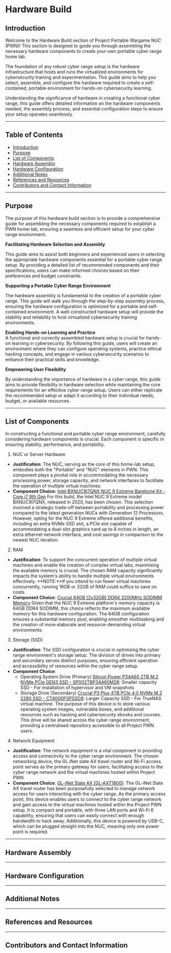 # Hardware Build
## Introduction
Welcome to the Hardware Build section of Project Portable Wargame NUC (PWN)! This section is designed to guide you through assembling the necessary hardware components to create your own portable cyber range home lab.

The foundation of any robust cyber range setup is the hardware infrastructure that hosts and runs the virtualized environments for cybersecurity training and experimentation. This guide aims to help you select, assemble, and configure the hardware required to create a self-contained, portable environment for hands-on cybersecurity learning.

Understanding the significance of hardware in creating a functional cyber range, this guide offers detailed information on the hardware components needed, the assembly process, and essential configuration steps to ensure your setup operates seamlessly.

---
## Table of Contents
- [Introduction](#introduction)
- [Purpose](#purpose)
- [List of Components](#list-of-components)
- [Hardware Assembly](#hardware-assembly)
- [Hardware Configuration](#hardware-configuration)
- [Additional Notes](#additional-notes)
- [References and Resources](#references-and-resources)
- [Contributors and Contact Information](#contributors-and-contact-information)
---
## Purpose
The purpose of this hardware build section is to provide a comprehensive guide for assembling the necessary components required to establish a PWN home-lab, ensuring a seamless and efficient setup for your cyber range environment.

**Facilitating Hardware Selection and Assembly**

This guide aims to assist both beginners and experienced users in selecting the appropriate hardware components essential for a portable cyber range setup. By providing a detailed list of recommended components and their specifications, users can make informed choices based on their preferences and budget constraints.

**Supporting a Portable Cyber Range Environment**

The hardware assembly is fundamental to the creation of a portable cyber range. This guide will walk you through the step-by-step assembly process, ensuring the hardware configuration is optimized for a portable and self-contained environment. A well-constructed hardware setup will provide the stability and reliability to host virtualized cybersecurity training environments.

**Enabling Hands-on Learning and Practice**<br>
A functional and correctly assembled hardware setup is crucial for hands-on learning in cybersecurity. By following this guide, users will create an environment where they can configure operating systems, practice ethical hacking concepts, and engage in various cybersecurity scenarios to enhance their practical skills and knowledge.

**Empowering User Flexibility**

By understanding the importance of hardware in a cyber range, this guide aims to provide flexibility in hardware selection while maintaining the core requirements for an effective cyber range setup. Users can either replicate the recommended setup or adapt it according to their individual needs, budget, or available resources.

---
## List of Components
In constructing a functional and portable cyber range environment, carefully considering hardware components is crucial. Each component is specific in ensuring stability, performance, and portability.

1. NUC or Server Hardware
  - **Justification:** The NUC, serving as the core of this home-lab setup, embodies both the "Portable" and "NUC" elements in PWN. This component plays a pivotal role in accommodating the necessary processing power, storage capacity, and network interfaces to facilitate the operation of multiple virtual machines.
  - **Component Choice:** [Intel BXNUC9I7QNX NUC 9 Extreme Barebone Kit - Core i7 9th Gen](https://www.intel.com/content/www/us/en/products/sku/190109/intel-nuc-9-extreme-kit-nuc9i7qnx/specifications.html) For this build, the Intel NUC 9 Extreme model BXNUC9I7QNX, released in 2020, has been chosen. This selection involved a strategic trade-off between portability and processing power compared to the latest generation NUCs with Generation 12 Processors. However, opting for the NUC 9 Extreme offered additional benefits, including an extra NVMe SSD slot, a PCIe slot capable of accommodating a dual-slot graphics card up to 8 inches in length, an extra ethernet network interface, and cost savings in comparison to the newest NUC iteration.

2. RAM
- **Justification**: To support the concurrent operation of multiple virtual machines and enable the creation of complex virtual labs, maximising the available memory is crucial. The chosen RAM capacity significantly impacts the system's ability to handle multiple virtual environments effectively. **NOTE:**If you intend to run fewer virtual machines concurrently, running 16GB or 32GB of RAM could suffice to save on costs.
- **Component Choice**: [Crucial 64GB (2x32GB) DDR4 3200MHz SODIMM Memory](https://www.crucial.com/memory/ddr4/ct32g4sfd832a) Given that the NUC 9 Extreme platform's memory capacity is 64GB DDR4 SODIMM, this choice reflects the maximum available memory for this hardware configuration. The 64GB configuration ensures a substantial memory pool, enabling smoother multitasking and the creation of more elaborate and resource-demanding virtual environments.
3. Storage (SSD)
- **Justification**: The SSD configuration is crucial in optimising the cyber range environment's storage setup. The division of drives into primary and secondary serves distinct purposes, ensuring efficient operation and accessibility of resources within the cyber range setup.
- **Component Choice**:
  - Operating System Drive (Primary) [Silicon Power P34A60 2TB M.2 NVMe PCIe GEN3 SSD - SP002TBP34A60M28](https://www.silicon-power.com/web/product-p34a60): Smaller capacity SSD - For installation of hypervisor and VM snapshots
  - Storage Drive (Secondary) [Crucial P3 Plus 4TB PCIe 4.0 NVMe M.2 2280 SSD - CT4000P3PSSD8](https://www.crucial.com/ssd/p3-plus/ct4000p3pssd8): Larger Capacity SSD - For TrueNAS virtual machine. The purpose of this device is to store various operating system images, vulnerable boxes, and additional resources such as hacking and cybersecurity ebooks and courses. This drive will be shared across the cyber range environment, providing a centralised repository accessible to all Project PWN users.
4. Network Equipment
- **Justification**: The network equipment is a vital component in providing access and connectivity to the cyber range environment. The chosen networking device, the GL.iNet slate AX travel router and Wi-Fi access point serves as the primary gateway for users, facilitating access to the cyber range network and the virtual machines hosted within Project PWN
- **Component Choice**: [GL-iNet Slate AX (GL-AXT1800)](https://www.gl-inet.com/products/gl-axt1800/): The GL-iNet Slate AX travel router has been purposefully selected to manage network access for users interacting with the cyber range. As the primary access point, this device enables users to connect to the cyber range network and gain access to the virtual machines hosted within the Project PWN setup. It is compact and portable, with three LAN ports and Wi-Fi 6 capability, ensuring that users can easily connect with enough bandwidth to hack away. Additionally, this device is powered by USB-C, which can be plugged straight into the NUC, meaning only one power point is required.
  
---
## Hardware Assembly

---
## Hardware Configuration

---
## Additional Notes

---
## References and Resources

---
## Contributors and Contact Information
